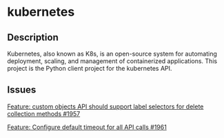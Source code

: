 # kubernetes

## Description

Kubernetes, also known as K8s, is an open-source system for automating deployment, scaling, and management of containerized applications. This project is the Python client project for the kubernetes API.

## Issues

[Feature: custom objects API should support label selectors for delete collection methods #1957](https://github.com/kubernetes-client/python/issues/1957)

[Feature: Configure default timeout for all API calls #1961](https://github.com/kubernetes-client/python/issues/1961)
